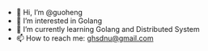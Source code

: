 - 👋 Hi, I’m @guoheng
- 👀 I’m interested in Golang
- 🌱 I’m currently learning Golang and Distributed System
- 📫 How to reach me: ghsdnu@gmail.com

<!---
guoheng-gh/guoheng-gh is a ✨ special ✨ repository because its `README.md` (this file) appears on your GitHub profile.
You can click the Preview link to take a look at your changes.
--->
